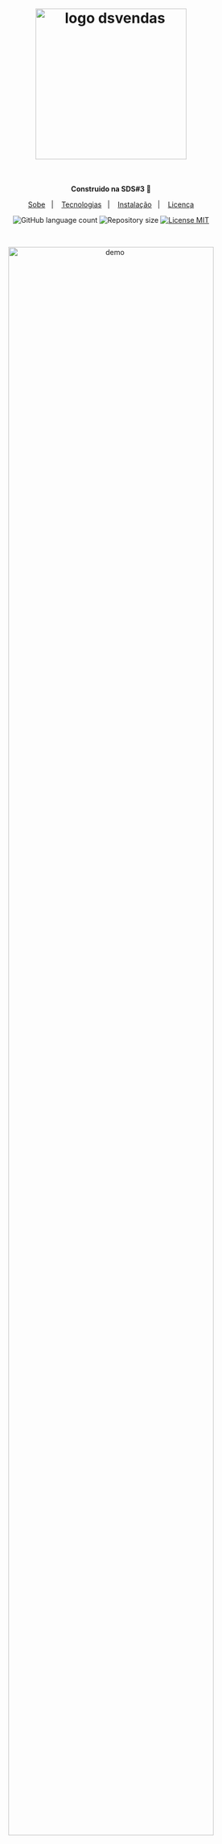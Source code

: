 <h1 align="center">
  <img src="https://user-images.githubusercontent.com/36782514/117559992-41aae580-b060-11eb-9436-d8122a385b3d.png" alt="logo dsvendas" width="300">
</h1>
<br>

<p align="center"><b>Construido na SDS#3 🚀</b></p>

<p align="center">
  <a href="#-Sobe">Sobe</a>&nbsp;&nbsp;&nbsp;|&nbsp;&nbsp;&nbsp;
  <a href="#-Tecnologias">Tecnologias</a>&nbsp;&nbsp;&nbsp;|&nbsp;&nbsp;&nbsp;
  <a href="#-Instalação">Instalação</a>&nbsp;&nbsp;&nbsp;|&nbsp;&nbsp;&nbsp;
  <a href="#-Licença">Licença</a>
</p>

<p align="center">
  <img alt="GitHub language count" src="https://img.shields.io/github/languages/count/calebesg/happy">

  <img alt="Repository size" src="https://img.shields.io/github/repo-size/calebesg/happy">

  <a href="https://opensource.org/licenses/MIT">
    <img src="https://img.shields.io/badge/License-MIT-green.svg" alt="License MIT">
  </a>
</p>

<br>

<p align="center">
  <img src="https://user-images.githubusercontent.com/36782514/117559891-81250200-b05f-11eb-9f3c-b0284027d0cc.png" alt="demo" width="90%">
</p>

<hr />

## 🏷️ Sobre

O DsVendas é um projeto fruto do evento apresentado pela DevSuperior dos dias 3 a 9 de maio. O projetinho consiste na criação de um Dashboard para visualizar as vendas realizadas, fazendo uma relação com os vendedores responsáveis por cada venda,
além de fazer calculos para medir a taxa de sucesso para as vendas de cada vendedor e o montante das vendas.

## 💻 Tecnologias

- ⚛️ **React Js** — Biblioteca JavaScript para contrução de interfaces
- 🍃 **Spring** — Framework para construção de sistemas em Java
- 🔷 **Netlify** — Serviço de hosting usado para o frontend
- 💜 **Heroku** — Serviço de hosting usado para o backend

## 🏃💨 Instalação

1. Clone o repositório com ``git clone https://github.com/calebesg/projeto-sds3.git``
2. Abra a pasta: ``projeto-sds3``

### ☁️ Iniciando o servidor

1. Abra sua IDE favorita e importe o projeto: ``backend``
2. Execute o projeto

### 💻 Iniciando o frontend web

1. Abra o seu terminal no diretório: ``frontend``
2. Execute ``yarn`` ou ``npm install`` para instalar todas as dependências
3. Execute ``yarn start`` para iniciar o projeto

## 📝 Licença

This project is licensed under the MIT License - see the [LICENSE](https://opensource.org/licenses/MIT) page for details.
